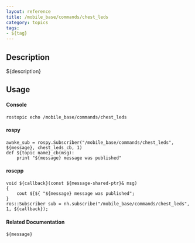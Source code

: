 ```yaml
---
layout: reference
title: /mobile_base/commands/chest_leds
category: topics
tags: 
- ${tag}
---
```


## Description
${description}

## Usage
#### Console
```
rostopic echo /mobile_base/commands/chest_leds
```

#### rospy
```
awake_sub = rospy.Subscriber("/mobile_base/commands/chest_leds", ${message}, chest_leds_cb, 1)
def ${topic name}_cb(msg):
    print "${message} message was published"
```

#### roscpp
```
void ${callback}(const ${message-shared-ptr}& msg)
{
    cout ${${ "${message} message was published";
}
ros::Subscriber sub = nh.subscribe("/mobile_base/commands/chest_leds", 1, ${callback});
```

#### Related Documentation
``${message}``